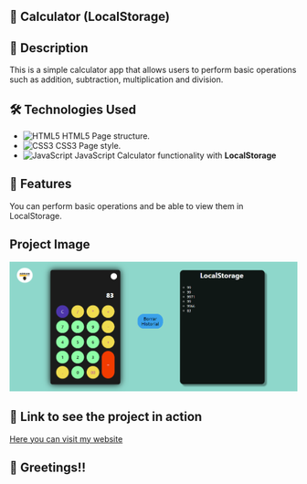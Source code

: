 ## :rocket: Calculator (LocalStorage)

## :page_with_curl: Description

This is a simple calculator app that allows users to perform basic operations such as addition, subtraction, multiplication and division.

## :hammer_and_wrench: Technologies Used

- ![HTML5](https://img.icons8.com/color/48/000000/html-5--v1.png) HTML5 Page structure.
- ![CSS3](https://img.icons8.com/color/48/000000/css3.png) CSS3 Page style.
- ![JavaScript](https://img.icons8.com/color/48/000000/javascript--v1.png) JavaScript Calculator functionality with **LocalStorage**

## :dart: Features

You can perform basic operations and be able to view them in LocalStorage.

## Project Image

![My Project](https://github.com/Adrian97G/Calculator-LocalStorage-/blob/main/Image/Calculadora1.PNG)

## :link: Link to see the project in action

[Here you can visit my website](https://calculator-adrian-dev.netlify.app)

## :wave: Greetings!!
